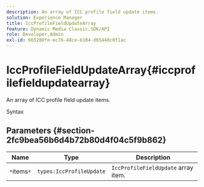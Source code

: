 ```yaml
---
description: An array of ICC profile field update items.
solution: Experience Manager
title: IccProfileFieldUpdateArray
feature: Dynamic Media Classic,SDK/API
role: Developer,Admin
exl-id: 665280fe-ec76-48ce-b104-d65440c0f1ac
---
```

# IccProfileFieldUpdateArray{#iccprofilefieldupdatearray}

An array of ICC profile field update items.

 Syntax 

## Parameters {#section-2fc9bea56b6d4b72b80d4f04c5f9b862}

|  Name  | Type  | Description  |
|---|---|---|
|  `*`items`*`  | `types:IccProfileUpdate`  | `IccProfileFieldUpdate` array item.  |
